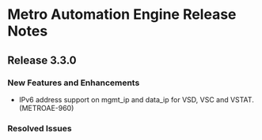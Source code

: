 # Metro Automation Engine Release Notes
## Release 3.3.0
### New Features and Enhancements
* IPv6 address support on mgmt_ip and data_ip for VSD, VSC and VSTAT. (METROAE-960)
### Resolved Issues

